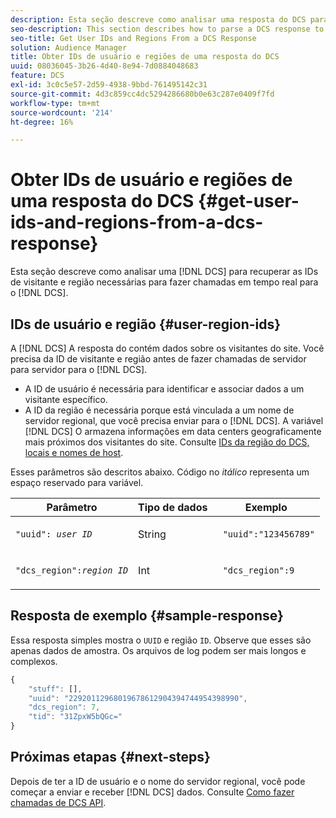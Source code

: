 ```yaml
---
description: Esta seção descreve como analisar uma resposta do DCS para recuperar as IDs de visitante e de região necessárias para fazer chamadas em tempo real para o DCS.
seo-description: This section describes how to parse a DCS response to retrieve the visitor and region IDs required to make real-time calls to the DCS.
seo-title: Get User IDs and Regions From a DCS Response
solution: Audience Manager
title: Obter IDs de usuário e regiões de uma resposta do DCS
uuid: 08036045-3b26-4d40-8e94-7d0884048683
feature: DCS
exl-id: 3c0c5e57-2d59-4938-9bbd-761495142c31
source-git-commit: 4d3c859cc4dc5294286680b0e63c287e0409f7fd
workflow-type: tm+mt
source-wordcount: '214'
ht-degree: 16%

---
```


# Obter IDs de usuário e regiões de uma resposta do DCS {#get-user-ids-and-regions-from-a-dcs-response}

Esta seção descreve como analisar uma [!DNL DCS] para recuperar as IDs de visitante e região necessárias para fazer chamadas em tempo real para o [!DNL DCS].

## IDs de usuário e região {#user-region-ids}

A [!DNL DCS] A resposta do contém dados sobre os visitantes do site. Você precisa da ID de visitante e região antes de fazer chamadas de servidor para servidor para o [!DNL DCS].

* A ID de usuário é necessária para identificar e associar dados a um visitante específico.
* A ID da região é necessária porque está vinculada a um nome de servidor regional, que você precisa enviar para o [!DNL DCS]. A variável [!DNL DCS] O armazena informações em data centers geograficamente mais próximos dos visitantes do site. Consulte [IDs da região do DCS, locais e nomes de host](../../../api/dcs-intro/dcs-api-reference/dcs-regions.md).

Esses parâmetros são descritos abaixo. Código no *itálico* representa um espaço reservado para variável.

<table id="table_822C02D5978348DCB7153001882D397C"> 
 <thead> 
  <tr> 
   <th colname="col1" class="entry"> Parâmetro </th> 
   <th colname="col2" class="entry"> Tipo de dados </th> 
   <th colname="col3" class="entry"> Exemplo </th> 
  </tr> 
 </thead>
 <tbody> 
  <tr> 
   <td colname="col1"> <p><code>"uuid": <i>user ID</i></code> </p> </td> 
   <td colname="col2"> <p>String   </p> </td> 
   <td colname="col3"> <p> <code> "uuid":"123456789"</code> </p> </td> 
  </tr> 
  <tr> 
   <td colname="col1"> <p><code>"dcs_region":<i>region ID</i></code> </p> </td> 
   <td colname="col2"> <p>Int </p> </td> 
   <td colname="col3"> <p> <code> "dcs_region":9</code> </p> </td> 
  </tr> 
 </tbody> 
</table>

## Resposta de exemplo {#sample-response}

Essa resposta simples mostra o `UUID` e região `ID`. Observe que esses são apenas dados de amostra. Os arquivos de log podem ser mais longos e complexos.

```js
{
    "stuff": [],
    "uuid": "22920112968019678612904394744954398990",
    "dcs_region": 7,
    "tid": "31ZpxW5bQGc="
}
```

## Próximas etapas {#next-steps}

Depois de ter a ID de usuário e o nome do servidor regional, você pode começar a enviar e receber [!DNL DCS] dados. Consulte [Como fazer chamadas de DCS API](../../../api/dcs-intro/dcs-s2s/dcs-s2s-calls.md).
